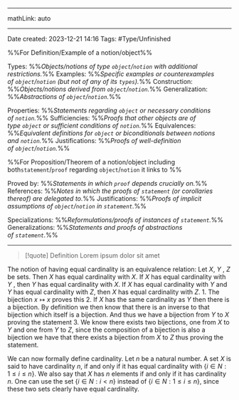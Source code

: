 
---

mathLink: auto

---
Date created: 2023-12-21 14:16
Tags: #Type/Unfinished 

%%For Definition/Example of a notion/object%%

Types: %%_Objects/notions of type `object`/`notion` with additional restrictions._%% 
Examples: %%_Specific examples or counterexamples of `object`/`notion` (but not of any of its `types`)._%%
Construction: %%_Objects/notions derived from `object`/`notion`._%%
Generalization: %%_Abstractions of `object`/`notion`._%%

Properties: %%_Statements regarding `object` or necessary conditions of `notion`._%%
Sufficiencies: %%_Proofs that other objects are of type `object` or sufficient conditions of `notion`._%%
Equivalences: %%_Equivalent definitions for `object` or biconditionals between notions and `notion`._%%
Justifications: %%_Proofs of well-definition of `object`/`notion`._%%

%%For Proposition/Theorem of a notion/object including both`statement`/`proof` regarding `object`/`notion` it links to %%

Proved by: %%_Statements in which `proof` depends crucially on._%%
References: %%_Notes in which the proofs of `statement` (or corollaries thereof) are delegated to._%%
Justifications: %%_Proofs of implicit assumptions of `object`/`notion` in `statement`._%%   

Specializations: %%_Reformulations/proofs of instances of `statement`._%%
Generalizations: %%_Statements and proofs of abstractions of `statement`._%%

---  



> [!quote] Definition
> Lorem ipsum dolor sit amet







The notion of having equal cardinality is an equivalence relation: Let $X$, $Y$ , $Z$ be sets. Then $X$ has equal cardinality with $X$. If $X$ has equal cardinality with $Y$ , then $Y$ has equal cardinality with $X$. If $X$ has equal cardinality with $Y$ and $Y$ has equal cardinality with $Z$, then $X$ has equal cardinality with $Z$.
	1. The bijection $x\mapsto x$ proves this
	2. If $X$ has the same cardinality as $Y$ then there is a bijection. By definition we then know that there is an inverse to that bijection which itself is a bijection. And thus we have a bijection from $Y$ to $X$ proving the statement
	3. We know there exists two bijections, one from $X$ to $Y$ and one from $Y$ to $Z$, since the composition of a bijection is also a bijection we have that there exists a bijection from $X$ to $Z$ thus proving the statement.

We can now formally define cardinality. Let $n$ be a natural number. A set $X$ is said to have cardinality $n$, if and only if it has equal cardinality with $\{i ∈ N : 1 ≤ i ≤ n\}$. We also say that $X$ has $n$ elements if and only if it has cardinality $n$.
	One can use the set $\{i ∈ N : i<n\}$ instead of $\{i ∈ N : 1 ≤ i ≤ n\}$, since these two sets clearly have equal cardinality. 